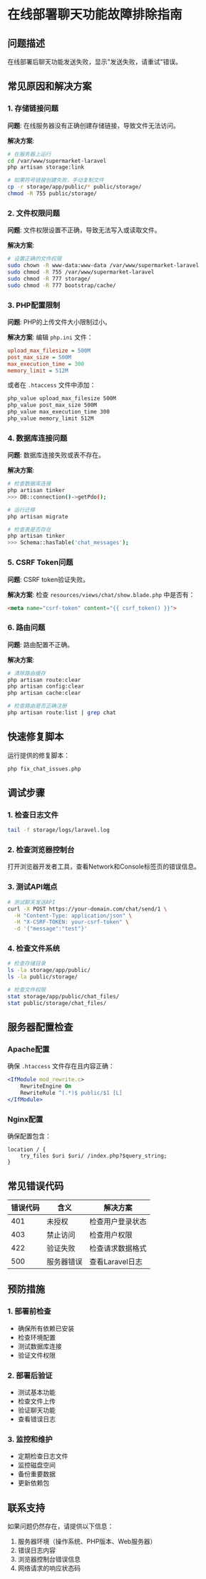 # 在线部署聊天功能故障排除指南

## 问题描述
在线部署后聊天功能发送失败，显示"发送失败，请重试"错误。

## 常见原因和解决方案

### 1. 存储链接问题

**问题**: 在线服务器没有正确创建存储链接，导致文件无法访问。

**解决方案**:
```bash
# 在服务器上运行
cd /var/www/supermarket-laravel
php artisan storage:link

# 如果符号链接创建失败，手动复制文件
cp -r storage/app/public/* public/storage/
chmod -R 755 public/storage/
```

### 2. 文件权限问题

**问题**: 文件权限设置不正确，导致无法写入或读取文件。

**解决方案**:
```bash
# 设置正确的文件权限
sudo chown -R www-data:www-data /var/www/supermarket-laravel
sudo chmod -R 755 /var/www/supermarket-laravel
sudo chmod -R 777 storage/
sudo chmod -R 777 bootstrap/cache/
```

### 3. PHP配置限制

**问题**: PHP的上传文件大小限制过小。

**解决方案**:
编辑 `php.ini` 文件：
```ini
upload_max_filesize = 500M
post_max_size = 500M
max_execution_time = 300
memory_limit = 512M
```

或者在 `.htaccess` 文件中添加：
```apache
php_value upload_max_filesize 500M
php_value post_max_size 500M
php_value max_execution_time 300
php_value memory_limit 512M
```

### 4. 数据库连接问题

**问题**: 数据库连接失败或表不存在。

**解决方案**:
```bash
# 检查数据库连接
php artisan tinker
>>> DB::connection()->getPdo();

# 运行迁移
php artisan migrate

# 检查表是否存在
php artisan tinker
>>> Schema::hasTable('chat_messages');
```

### 5. CSRF Token问题

**问题**: CSRF token验证失败。

**解决方案**:
检查 `resources/views/chat/show.blade.php` 中是否有：
```html
<meta name="csrf-token" content="{{ csrf_token() }}">
```

### 6. 路由问题

**问题**: 路由配置不正确。

**解决方案**:
```bash
# 清除路由缓存
php artisan route:clear
php artisan config:clear
php artisan cache:clear

# 检查路由是否正确注册
php artisan route:list | grep chat
```

## 快速修复脚本

运行提供的修复脚本：
```bash
php fix_chat_issues.php
```

## 调试步骤

### 1. 检查日志文件
```bash
tail -f storage/logs/laravel.log
```

### 2. 检查浏览器控制台
打开浏览器开发者工具，查看Network和Console标签页的错误信息。

### 3. 测试API端点
```bash
# 测试聊天发送API
curl -X POST https://your-domain.com/chat/send/1 \
  -H "Content-Type: application/json" \
  -H "X-CSRF-TOKEN: your-csrf-token" \
  -d '{"message":"test"}'
```

### 4. 检查文件系统
```bash
# 检查存储目录
ls -la storage/app/public/
ls -la public/storage/

# 检查文件权限
stat storage/app/public/chat_files/
stat public/storage/chat_files/
```

## 服务器配置检查

### Apache配置
确保 `.htaccess` 文件存在且内容正确：
```apache
<IfModule mod_rewrite.c>
    RewriteEngine On
    RewriteRule ^(.*)$ public/$1 [L]
</IfModule>
```

### Nginx配置
确保配置包含：
```nginx
location / {
    try_files $uri $uri/ /index.php?$query_string;
}
```

## 常见错误代码

| 错误代码 | 含义 | 解决方案 |
|---------|------|----------|
| 401 | 未授权 | 检查用户登录状态 |
| 403 | 禁止访问 | 检查用户权限 |
| 422 | 验证失败 | 检查请求数据格式 |
| 500 | 服务器错误 | 查看Laravel日志 |

## 预防措施

### 1. 部署前检查
- 确保所有依赖已安装
- 检查环境配置
- 测试数据库连接
- 验证文件权限

### 2. 部署后验证
- 测试基本功能
- 检查文件上传
- 验证聊天功能
- 查看错误日志

### 3. 监控和维护
- 定期检查日志文件
- 监控磁盘空间
- 备份重要数据
- 更新依赖包

## 联系支持

如果问题仍然存在，请提供以下信息：
1. 服务器环境（操作系统、PHP版本、Web服务器）
2. 错误日志内容
3. 浏览器控制台错误信息
4. 网络请求的响应状态码
